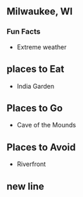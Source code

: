 ## Milwaukee, WI

### Fun Facts
- Extreme weather
## places to Eat
- India Garden
## Places to Go
- Cave of the Mounds
## Places to Avoid
- Riverfront
## new line
